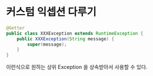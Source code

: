 # 커스텀 익셉션 다루기

```java
@Getter
public class XXXException extends RuntimeException {
    public XXXException(String message) {
        super(message);
    }
}
```

이런식으로 원하는 상위 Exception 을 상속받아서 사용할 수 있다.
